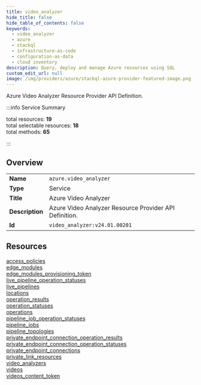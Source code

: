 ```yaml
---
title: video_analyzer
hide_title: false
hide_table_of_contents: false
keywords:
  - video_analyzer
  - azure
  - stackql
  - infrastructure-as-code
  - configuration-as-data
  - cloud inventory
description: Query, deploy and manage Azure resources using SQL
custom_edit_url: null
image: /img/providers/azure/stackql-azure-provider-featured-image.png
---
```

Azure Video Analyzer Resource Provider API Definition.  
    
:::info Service Summary

<div class="row">
<div class="providerDocColumn">
<span>total resources:&nbsp;<b>19</b></span><br />
<span>total selectable resources:&nbsp;<b>18</b></span><br />
<span>total methods:&nbsp;<b>65</b></span><br />
</div>
</div>

:::

## Overview
<table><tbody>
<tr><td><b>Name</b></td><td><code>azure.video_analyzer</code></td></tr>
<tr><td><b>Type</b></td><td>Service</td></tr>
<tr><td><b>Title</b></td><td>Azure Video Analyzer</td></tr>
<tr><td><b>Description</b></td><td>Azure Video Analyzer Resource Provider API Definition.</td></tr>
<tr><td><b>Id</b></td><td><code>video_analyzer:v24.01.00201</code></td></tr>
</tbody></table>

## Resources
<div class="row">
<div class="providerDocColumn">
<a href="/providers/azure/video_analyzer/access_policies/">access_policies</a><br />
<a href="/providers/azure/video_analyzer/edge_modules/">edge_modules</a><br />
<a href="/providers/azure/video_analyzer/edge_modules_provisioning_token/">edge_modules_provisioning_token</a><br />
<a href="/providers/azure/video_analyzer/live_pipeline_operation_statuses/">live_pipeline_operation_statuses</a><br />
<a href="/providers/azure/video_analyzer/live_pipelines/">live_pipelines</a><br />
<a href="/providers/azure/video_analyzer/locations/">locations</a><br />
<a href="/providers/azure/video_analyzer/operation_results/">operation_results</a><br />
<a href="/providers/azure/video_analyzer/operation_statuses/">operation_statuses</a><br />
<a href="/providers/azure/video_analyzer/operations/">operations</a><br />
<a href="/providers/azure/video_analyzer/pipeline_job_operation_statuses/">pipeline_job_operation_statuses</a><br />
</div>
<div class="providerDocColumn">
<a href="/providers/azure/video_analyzer/pipeline_jobs/">pipeline_jobs</a><br />
<a href="/providers/azure/video_analyzer/pipeline_topologies/">pipeline_topologies</a><br />
<a href="/providers/azure/video_analyzer/private_endpoint_connection_operation_results/">private_endpoint_connection_operation_results</a><br />
<a href="/providers/azure/video_analyzer/private_endpoint_connection_operation_statuses/">private_endpoint_connection_operation_statuses</a><br />
<a href="/providers/azure/video_analyzer/private_endpoint_connections/">private_endpoint_connections</a><br />
<a href="/providers/azure/video_analyzer/private_link_resources/">private_link_resources</a><br />
<a href="/providers/azure/video_analyzer/video_analyzers/">video_analyzers</a><br />
<a href="/providers/azure/video_analyzer/videos/">videos</a><br />
<a href="/providers/azure/video_analyzer/videos_content_token/">videos_content_token</a><br />
</div>
</div>
